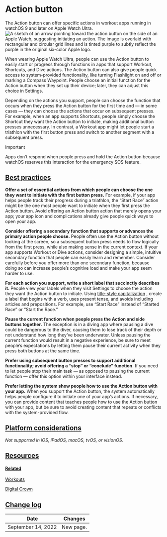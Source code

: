 Action button
=============

The Action button can offer specific actions in workout apps running in watchOS 9 and later on Apple Watch Ultra.![A sketch of an arrow pointing toward the action button on the side of an Apple Watch, suggesting initiating an action. The image is overlaid with rectangular and circular grid lines and is tinted purple to subtly reflect the purple in the original six-color Apple logo.](https://docs-assets.developer.apple.com/published/e9f0fbe50cec4b4b3ac0ef5daa14e321/inputs-action-button-intro@2x.png)

When wearing Apple Watch Ultra, people can use the Action button to easily start or progress through functions in apps that support Workout, Shortcuts, and Dive actions. The Action button can also give people quick access to system-provided functionality, like turning Flashlight on and off or marking a Compass Waypoint. People choose an initial function for the Action button when they set up their device; later, they can adjust this choice in Settings.

Depending on the actions you support, people can choose the function that occurs when they press the Action button for the first time and — in some cases — they can choose the actions that occur on subsequent presses. For example, when an app supports Shortcuts, people simply choose the Shortcut they want the Action button to initiate, making additional button presses unnecessary. In contrast, a Workout app might let people start a triathlon with the first button press and switch to another segment with a subsequent press.

Important

Apps don’t respond when people press and hold the Action button because watchOS reserves this interaction for the emergency SOS feature.

[Best practices](/design/human-interface-guidelines/action-button#Best-practices)
---------------------------------------------------------------------------------

**Offer a set of essential actions from which people can choose the one they want to initiate with the first button press.** For example, if your app helps people track their progress during a triathlon, the “Start Race” action might be the one most people want to initiate when they first press the Action button. Avoid offering an Action button action that merely opens your app; your app icon and complications already give people quick ways to open your app.

**Consider offering a secondary function that supports or advances the primary action people choose.** People often use the Action button without looking at the screen, so a subsequent button press needs to flow logically from the first press, while also making sense in the current context. If your app supports Workout or Dive actions, consider designing a simple, intuitive secondary function that people can easily learn and remember. Consider carefully before you offer more than one secondary function, because doing so can increase people’s cognitive load and make your app seem harder to use.

**For each action you support, write a short label that succinctly describes it.** People view your labels when they visit Settings to choose the action they want the Action button to initiate. Using [title-style capitalization](https://support.apple.com/guide/applestyleguide/c-apsgb744e4a3/web#apdca93e113f1d64)
, create a label that begins with a verb, uses present tense, and avoids including articles and prepositions. For example, use “Start Race” instead of “Started Race” or “Start the Race.”

**Pause the current function when people press the Action and side buttons together.** The exception is in a diving app where pausing a dive could be dangerous to the diver, causing them to lose track of their depth or not understand how long they’ve been underwater. Unless pausing the current function would result in a negative experience, be sure to meet people’s expectations by letting them pause their current activity when they press both buttons at the same time.

**Prefer using subsequent button presses to support additional functionality; avoid offering a “stop” or “conclude” function.** If you need to let people stop their main task — as opposed to pausing the current function — offer this option within your interface instead.

**Prefer letting the system show people how to use the Action button with your app.** When you support the Action button, the system automatically helps people configure it to initiate one of your app’s actions. If necessary, you can provide content that teaches people how to use the Action button with your app, but be sure to avoid creating content that repeats or conflicts with the system-provided flow.

[Platform considerations](/design/human-interface-guidelines/action-button#Platform-considerations)
---------------------------------------------------------------------------------------------------

*Not supported in iOS, iPadOS, macOS, tvOS, or visionOS.*

[Resources](/design/human-interface-guidelines/action-button#Resources)
-----------------------------------------------------------------------

#### [Related](/design/human-interface-guidelines/action-button#Related)

[Workouts](/design/human-interface-guidelines/workouts)


[Digital Crown](/design/human-interface-guidelines/digital-crown)


[Change log](/design/human-interface-guidelines/action-button#Change-log)
-------------------------------------------------------------------------



| Date | Changes |
| --- | --- |
| September 14, 2022 | New page. |

